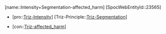 ﻿---
type: TrizContradiction
aliases:
- Intensity+Segmentation-affected_harm
license: CC BY-SA 4.0
copyright: https://github.com/SpocWeb
IsDeleted: false
IsReadOnly: false
Confidential: public
tags: 
- Triz/Contradiction
---
[name::Intensity+Segmentation-affected_harm]
[SpocWebEntityId::23565]
+ [pro::[Triz-Intensity](tech/Triz/Parameter/Triz-Intensity.md)]
[Triz-Principle::[Triz-Segmentation](tech/Triz/Principle/Triz-Segmentation.md)]
- [con::[Triz-affected_harm](tech/Triz/Parameter/Triz-affected_harm.md)]

